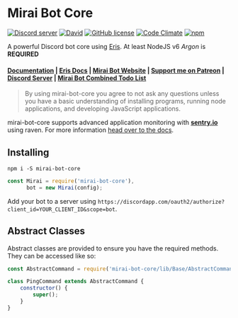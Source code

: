 # Mirai Bot Core
<a href="https://discord.gg/rkWPSdu"><img src="https://discordapp.com/api/guilds/135496553786769408/embed.png" alt="Discord server" /></a> [![David](https://img.shields.io/david/brussell98/Mirai.svg?maxAge=2592000)](https://david-dm.org/brussell98/Mirai) [![GitHub license](https://img.shields.io/badge/license-MIT-blue.svg)](https://raw.githubusercontent.com/brussell98/Mirai/master/LICENSE) [![Code Climate](https://codeclimate.com/github/brussell98/Mirai/badges/gpa.svg)](https://codeclimate.com/github/brussell98/Mirai)
[![npm](https://img.shields.io/npm/v/mirai-bot-core.svg)](https://www.npmjs.com/package/mirai-bot-core)

A powerful Discord bot core using [Eris](https://github.com/abalabahaha/eris/). At least NodeJS v6 *Argon* is **REQUIRED**

#### [Documentation](http://brussell98.github.io/Mirai/index.html) | [Eris Docs](https://abal.moe/Eris/docs/index.html) | [Mirai Bot Website](http://mirai.brussell.me) | [Support me on Patreon](http://patreon.com/brussell98) | [Discord Server](https://discord.gg/rkWPSdu) | [Mirai Bot Combined Todo List](https://trello.com/b/Uw5wZLzJ)

> By using mirai-bot-core you agree to not ask any questions unless you have a basic understanding of installing programs, running node applications, and developing JavaScript applications.

mirai-bot-core supports advanced application monitoring with **[sentry.io](http://sentry.io)** using raven. For more information [head over to the docs](http://brussell98.github.io/Mirai/Logger.html).

## Installing
```
npm i -S mirai-bot-core
```
```js
const Mirai = require('mirai-bot-core'),
      bot = new Mirai(config);
```
Add your bot to a server using `https://discordapp.com/oauth2/authorize?client_id=YOUR_CLIENT_ID&scope=bot`.

## Abstract Classes
Abstract classes are provided to ensure you have the required methods. They can be accessed like so:
```js
const AbstractCommand = require('mirai-bot-core/lib/Base/AbstractCommand');

class PingCommand extends AbstractCommand {
	constructor() {
		super();
	}
}
```
